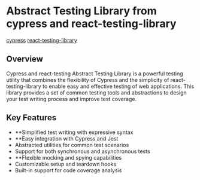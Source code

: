 # Abstract Testing Library from cypress and react-testing-library

[cypress](https://docs.cypress.io/guides/overview/why-cypress)
[react-testing-library](https://testing-library.com/docs/react-testing-library/intro)

## Overview

 Cypress and react-testing Abstract Testing Library is a powerful testing utility that combines the flexibility of Cypress and the simplicity of react-testing-library to enable easy and effective testing of web applications. This library provides a set of common testing tools and abstractions to design your test writing process and improve test coverage.

## Key Features

- **Simplified test writing with expressive syntax
- **Easy integration with Cypress and Jest
- Abstracted utilities for common test scenarios
- Support for both synchronous and asynchronous tests
- **Flexible mocking and spying capabilities
- Customizable setup and teardown hooks
- Built-in support for code coverage analysis



